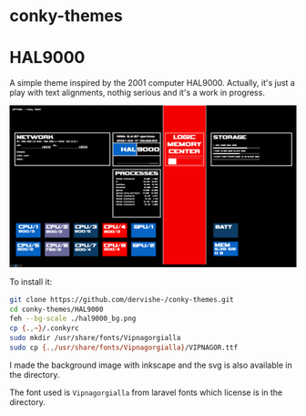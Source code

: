 conky-themes
============

# HAL9000

A simple theme inspired by the 2001 computer HAL9000.
Actually, it's just a play with text alignments, nothig serious and it's a work in progress.

![screenshot](HAL9000/hal9000_screen.webp "Screenshot of the result")

To install it:
```bash
git clone https://github.com/dervishe-/conky-themes.git
cd conky-themes/HAL9000
feh --bg-scale ./hal9000_bg.png
cp {.,~}/.conkyrc
sudo mkdir /usr/share/fonts/Vipnagorgialla
sudo cp {.,/usr/share/fonts/Vipnagorgialla}/VIPNAGOR.ttf 
```
I made the background image with inkscape and the svg is also available in the directory.

The font used is `Vipnagorgialla` from laravel fonts which license is in the directory.
